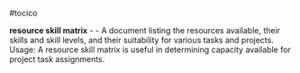 #tocico

<b>resource skill matrix</b> -  - A document listing the resources available, their skills and skill levels, and their suitability for various tasks and projects.  
Usage: A resource skill matrix is useful in determining capacity available for project task assignments.




